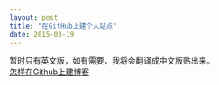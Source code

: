 ```yaml
---
layout: post
title: "在GitHub上建个人站点"
date: 2015-03-19
---
```

<html>
  <body>
       <p>暂时只有英文版，如有需要，我将会翻译成中文版贴出来。<br/>
          <a href="http://jmcglone.com/guides/github-pages/">怎样在Github上建博客</href>
        </p>
  </body>
</html>

